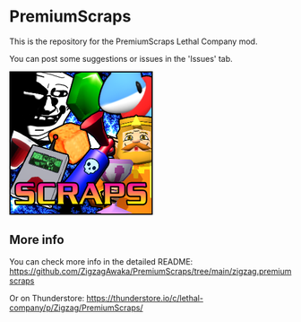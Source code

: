 # PremiumScraps

This is the repository for the PremiumScraps Lethal Company mod.

You can post some suggestions or issues in the 'Issues' tab.

![Preview](https://raw.githubusercontent.com/ZigzagAwaka/PremiumScraps/main/zigzag.premiumscraps/icon.png)

## More info

You can check more info in the detailed README: https://github.com/ZigzagAwaka/PremiumScraps/tree/main/zigzag.premiumscraps


Or on Thunderstore:
https://thunderstore.io/c/lethal-company/p/Zigzag/PremiumScraps/
